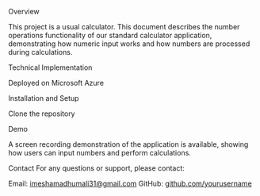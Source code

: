 Overview

This project is a usual calculator.  This document describes the number operations functionality of our standard calculator application, demonstrating how numeric input works and how numbers are processed during calculations.


Technical Implementation

Deployed on Microsoft Azure


Installation and Setup

Clone the repository

Demo

A screen recording demonstration of the application is available, showing how users can input numbers and perform calculations. 

Contact
For any questions or support, please contact:

Email: imeshamadhumali31@gmail.com
GitHub: [github.com/yourusername](https://github.com/ImeshaMadhumali)



